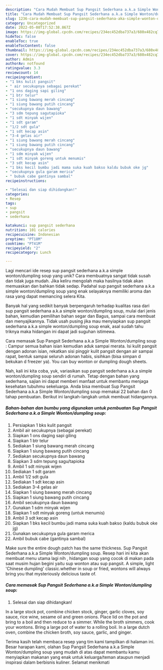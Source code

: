 ```yaml
---
description: "Cara Mudah Membuat Sup Pangsit Sederhana a.k.a Simple Wonton/dumpling soup yang Bisa Manjain Lidah"
title: "Cara Mudah Membuat Sup Pangsit Sederhana a.k.a Simple Wonton/dumpling soup yang Bisa Manjain Lidah"
slug: 1236-cara-mudah-membuat-sup-pangsit-sederhana-aka-simple-wonton-dumpling-soup-yang-bisa-manjain-lidah
category: Uncategorized
date: 2022-05-08T17:52:38.867Z
image: https://img-global.cpcdn.com/recipes/234ec452dba737a3/680x482cq70/sup-pangsit-sederhana-aka-simple-wontondumpling-soup-foto-resep-utama.jpg
hideToc: false
enableToc: true
enableTocContent: false
thumbnail: https://img-global.cpcdn.com/recipes/234ec452dba737a3/680x482cq70/sup-pangsit-sederhana-aka-simple-wontondumpling-soup-foto-resep-utama.jpg
cover: https://img-global.cpcdn.com/recipes/234ec452dba737a3/680x482cq70/sup-pangsit-sederhana-aka-simple-wontondumpling-soup-foto-resep-utama.jpg
author: Admin
authorAv: notfound
ratingvalue: 3.3
reviewcount: 14
recipeingredient:
- "1 bks kulit pangsit"
- " air secukupnya sebagai perekat"
- "1 ons daging sapi giling"
- "1 btr telur"
- "1 siung bawang merah cincang"
- "1 siung bawang putih cincang"
- "secukupnya daun bawang"
- "3 sdm tepung sagutapioka"
- "1 sdt minyak wijen"
- "1 sdt garam"
- "1/2 sdt gula"
- "1 sdt kecap asin"
- "3-4 gelas air"
- "1 siung bawang merah cincang"
- "1 siung bawang putih cincang"
- "secukupnya daun bawang"
- "1 sdm minyak wijen"
- "1 sdt minyak goreng untuk menumis"
- "3 sdt kecap asin"
- "1 bks kecil bumbu jadi mama suka kuah bakso kaldu bubuk oke jg"
- "secukupnya gula garam merica"
- " bubuk cabe gantinya sambal"
recipeinstructions:

- "Selesai dan siap dihidangkan!"
categories:
- Resep
tags:
- sup
- pangsit
- sederhana

katakunci: sup pangsit sederhana 
nutrition: 101 calories
recipecuisine: Indonesian
preptime: "PT18M"
cooktime: "PT41M"
recipeyield: "2"
recipecategory: Lunch

---
```





Lagi mencari ide resep sup pangsit sederhana a.k.a simple wonton/dumpling soup yang unik? Cara membuatnya sangat tidak susah dan tidak juga mudah. Jika keliru mengolah maka hasilnya tidak akan memuaskan dan bahkan tidak sedap. Padahal sup pangsit sederhana a.k.a simple wonton/dumpling soup yang enak selayaknya memiliki aroma dan rasa yang dapat memancing selera Kita.





Banyak hal yang sedikit banyak berpengaruh terhadap kualitas rasa dari sup pangsit sederhana a.k.a simple wonton/dumpling soup, mulai dari jenis bahan, kemudian pemilihan bahan segar dan Bagus, sampai cara membuat dan menyajikannya. Tidak usah pusing jika mau menyiapkan sup pangsit sederhana a.k.a simple wonton/dumpling soup enak,      asal sudah tahu triknya maka hidangan ini dapat jadi suguhan istimewa.














Cara memasak Sup Pangsit Sederhana a.k.a Simple Wonton/dumpling soup : Campur semua bahan isian kemudian aduk sampai merata. Isi kulit pangsit dengan adonan isian, rekatkan sisi pinggir kulit pangsit dengan air sampai rapat, bentuk sampai seluruh adonan habis, sisihkan (bisa simpan d bekukan d freezer ya). You can buy wonton or dumpling dough sheets.






Nah, kali ini kita coba, yuk, variasikan sup pangsit sederhana a.k.a simple wonton/dumpling soup sendiri di rumah. Tetap dengan bahan yang sederhana, sajian ini dapat memberi manfaat untuk membantu menjaga kesehatan tubuhmu sekeluarga. Anda bisa membuat Sup Pangsit Sederhana a.k.a Simple Wonton/dumpling soup memakai 22 bahan dan 0 tahap pembuatan. Berikut ini langkah-langkah untuk membuat hidangannya.

<!--inarticleads1-->

##### Bahan-bahan dan bumbu yang digunakan untuk pembuatan Sup Pangsit Sederhana a.k.a Simple Wonton/dumpling soup:

1. Persiapkan 1 bks kulit pangsit
1. Ambil  air secukupnya (sebagai perekat)
1. Siapkan 1 ons daging sapi giling
1. Siapkan 1 btr telur
1. Sediakan 1 siung bawang merah cincang
1. Siapkan 1 siung bawang putih cincang
1. Sediakan secukupnya daun bawang
1. Siapkan 3 sdm tepung sagu/tapioka
1. Ambil 1 sdt minyak wijen
1. Sediakan 1 sdt garam
1. Ambil 1/2 sdt gula
1. Sediakan 1 sdt kecap asin
1. Sediakan 3-4 gelas air
1. Siapkan 1 siung bawang merah cincang
1. Siapkan 1 siung bawang putih cincang
1. Ambil secukupnya daun bawang
1. Gunakan 1 sdm minyak wijen
1. Siapkan 1 sdt minyak goreng (untuk menumis)
1. Ambil 3 sdt kecap asin
1. Siapkan 1 bks kecil bumbu jadi mama suka kuah bakso (kaldu bubuk oke jg)
1. Gunakan secukupnya gula garam merica
1. Ambil  bubuk cabe (gantinya sambal)


Make sure the entire dough patch has the same thickness. Sup Pangsit Sederhana a.k.a Simple Wonton/dumpling soup. Resep hari ini kita akan membuat menu utama lagi nih , hidangan soup yang cocok di makan pada saat musim hujan begini yaitu sup wonton atau sup pangsit. A simple, light &#39;Chinese dumpling&#39; classic.whether in soup or fried, wontons will always bring you that mysteriously delicious taste of. 

<!--inarticleads2-->

##### Cara memasak Sup Pangsit Sederhana a.k.a Simple Wonton/dumpling soup:


1. Selesai dan siap dihidangkan!

In a large stock pot, combine chicken stock, ginger, garlic cloves, soy sauce, rice wine, sesame oil and green onions. Place lid on the pot and bring to a boil and then reduce to a simmer. While the broth simmers, cook your wontons. Bring a large pot of water to a rolling boil. In a large dutch oven, combine the chicken broth, soy sauce, garlic, and ginger. 

Terima kasih telah membaca resep yang tim kami tampilkan di halaman ini. Besar harapan kami, olahan Sup Pangsit Sederhana a.k.a Simple Wonton/dumpling soup yang mudah di atas dapat membantu kamu menyiapkan makanan yang enak untuk keluarga/teman ataupun menjadi inspirasi dalam berbisnis kuliner. Selamat menikmati
